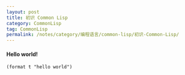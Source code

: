 ```yaml
---
layout: post
title: 初识 Common Lisp
category: CommonLisp
tag: CommonLisp
permalink: /notes/category/编程语言/common-lisp/初识-Common-Lisp/
---
```

#### Hello world!
```
(format t "hello world")
```